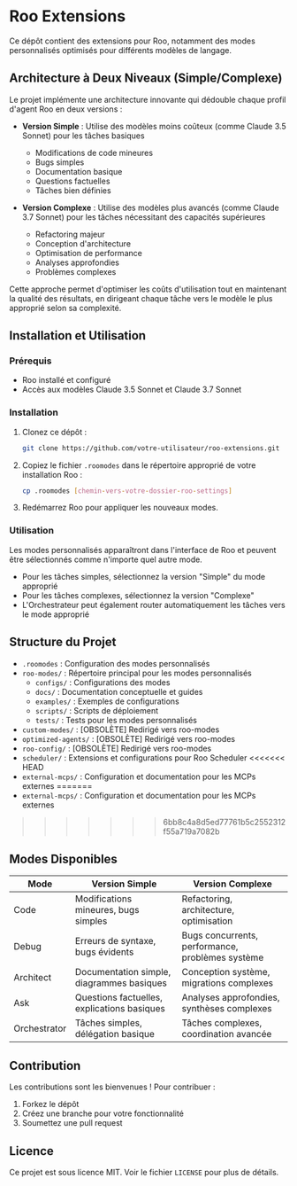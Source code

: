 # Roo Extensions

Ce dépôt contient des extensions pour Roo, notamment des modes personnalisés optimisés pour différents modèles de langage.

## Architecture à Deux Niveaux (Simple/Complexe)

Le projet implémente une architecture innovante qui dédouble chaque profil d'agent Roo en deux versions :

- **Version Simple** : Utilise des modèles moins coûteux (comme Claude 3.5 Sonnet) pour les tâches basiques
  - Modifications de code mineures
  - Bugs simples
  - Documentation basique
  - Questions factuelles
  - Tâches bien définies

- **Version Complexe** : Utilise des modèles plus avancés (comme Claude 3.7 Sonnet) pour les tâches nécessitant des capacités supérieures
  - Refactoring majeur
  - Conception d'architecture
  - Optimisation de performance
  - Analyses approfondies
  - Problèmes complexes

Cette approche permet d'optimiser les coûts d'utilisation tout en maintenant la qualité des résultats, en dirigeant chaque tâche vers le modèle le plus approprié selon sa complexité.

## Installation et Utilisation

### Prérequis

- Roo installé et configuré
- Accès aux modèles Claude 3.5 Sonnet et Claude 3.7 Sonnet

### Installation

1. Clonez ce dépôt :
   ```bash
   git clone https://github.com/votre-utilisateur/roo-extensions.git
   ```

2. Copiez le fichier `.roomodes` dans le répertoire approprié de votre installation Roo :
   ```bash
   cp .roomodes [chemin-vers-votre-dossier-roo-settings]
   ```

3. Redémarrez Roo pour appliquer les nouveaux modes.

### Utilisation

Les modes personnalisés apparaîtront dans l'interface de Roo et peuvent être sélectionnés comme n'importe quel autre mode.

- Pour les tâches simples, sélectionnez la version "Simple" du mode approprié
- Pour les tâches complexes, sélectionnez la version "Complexe"
- L'Orchestrateur peut également router automatiquement les tâches vers le mode approprié

## Structure du Projet

- `.roomodes` : Configuration des modes personnalisés
- `roo-modes/` : Répertoire principal pour les modes personnalisés
  - `configs/` : Configurations des modes
  - `docs/` : Documentation conceptuelle et guides
  - `examples/` : Exemples de configurations
  - `scripts/` : Scripts de déploiement
  - `tests/` : Tests pour les modes personnalisés
- `custom-modes/` : [OBSOLÈTE] Redirigé vers roo-modes
- `optimized-agents/` : [OBSOLÈTE] Redirigé vers roo-modes
- `roo-config/` : [OBSOLÈTE] Redirigé vers roo-modes
- `scheduler/` : Extensions et configurations pour Roo Scheduler
<<<<<<< HEAD
- `external-mcps/` : Configuration et documentation pour les MCPs externes
=======
- `external-mcps/` : Configuration et documentation pour les MCPs externes
>>>>>>> 6bb8c4a8d5ed77761b5c2552312f55a719a7082b

## Modes Disponibles

| Mode | Version Simple | Version Complexe |
|------|----------------|------------------|
| Code | Modifications mineures, bugs simples | Refactoring, architecture, optimisation |
| Debug | Erreurs de syntaxe, bugs évidents | Bugs concurrents, performance, problèmes système |
| Architect | Documentation simple, diagrammes basiques | Conception système, migrations complexes |
| Ask | Questions factuelles, explications basiques | Analyses approfondies, synthèses complexes |
| Orchestrator | Tâches simples, délégation basique | Tâches complexes, coordination avancée |

## Contribution

Les contributions sont les bienvenues ! Pour contribuer :

1. Forkez le dépôt
2. Créez une branche pour votre fonctionnalité
3. Soumettez une pull request

## Licence

Ce projet est sous licence MIT. Voir le fichier `LICENSE` pour plus de détails.